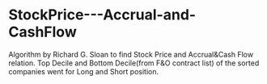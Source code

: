 # StockPrice---Accrual-and-CashFlow

Algorithm by Richard G. Sloan to find Stock Price and Accrual&Cash Flow relation.
Top Decile and Bottom Decile(from F&O contract list) of the sorted companies went for Long and Short position.
